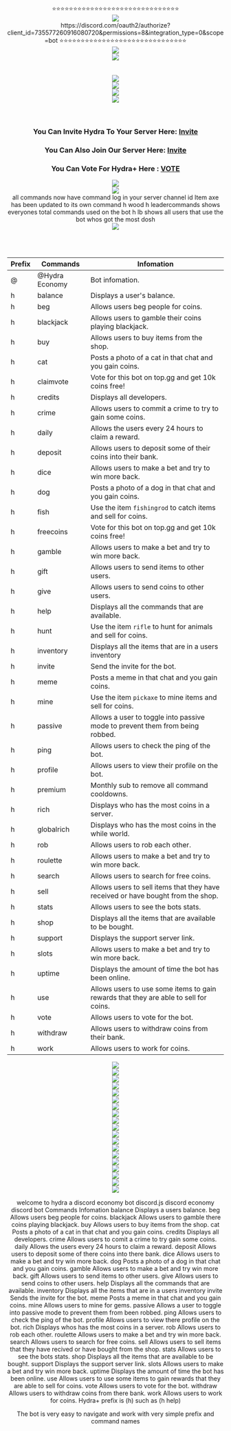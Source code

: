 <div align=center>
⭐⭐⭐⭐⭐⭐⭐⭐⭐⭐⭐⭐⭐⭐⭐⭐⭐⭐⭐⭐⭐⭐⭐⭐⭐⭐⭐⭐⭐⭐
<center><a href="https://discord.gg/XqezQaK"><img src="https://i.gyazo.com/7813f2bcfc72b170c395fa3d8803692c.png"/></a></center>
https://discord.com/oauth2/authorize?client_id=735577260916080720&permissions=8&integration_type=0&scope=bot
⭐⭐⭐⭐⭐⭐⭐⭐⭐⭐⭐⭐⭐⭐⭐⭐⭐⭐⭐⭐⭐⭐⭐⭐⭐⭐⭐⭐⭐⭐

<center><a href="https://discord.gg/XqezQaK"><img src="https://i.gyazo.com/ee6b36e0df503d9317f48ef9d858c749.png"/></a></center>
<center><a href="https://discord.gg/XqezQaK"><img src="https://i.gyazo.com/53af72d1930ec859d122edd2f115e376.png"/></a></center>
<br><br>
  <div align=center>
  </a>
<a href="https://top.gg/bot/735577260916080720">
  <img src="https://top.gg/api/widget/735577260916080720.svg"> 
</a>
<div align=center>
<center><a href="https://discord.gg/XqezQaK"><img src="https://top.gg/api/widget/status/735577260916080720.svg?noavatar=true&leftcolor=1A191A&lefttextcolor=00CDCD&righttextcolor=1A191A&rightcolor=1A191A"/></a></center> 
<center><a href="https://discord.gg/XqezQaK"><img src="https://top.gg/api/widget/servers/735577260916080720.svg?noavatar=true&leftcolor=1A191A&lefttextcolor=00CDCD&righttextcolor=1A191A&rightcolor=43b581"/></a></center>
<center><a href="https://top.gg/bot/735577260916080720/vote"><img src="https://top.gg/api/widget/upvotes/735577260916080720.svg?noavatar=true&leftcolor=1A191A&lefttextcolor=00CDCD&righttextcolor=1A191A&rightcolor=43b581"/>
</a></center>
<br><br>

### You Can Invite Hydra To Your Server Here: [Invite](https://discord.com/oauth2/authorize?client_id=735577260916080720&permissions=8&integration_type=0&scope=bot) 
### You Can Also Join Our Server Here: [Invite](https://discord.gg/XqezQaK)
### You Can Vote For Hydra+ Here : [VOTE](https://top.gg/bot/735577260916080720/vote)
<center><a href="https://discord.gg/XqezQaK"><img src="https://i.gyazo.com/6617935dff281f1a4a7cadd948925b29.png"/></a></center>
<center><a href="https://discord.gg/XqezQaK"><img src="https://i.gyazo.com/76a265a5befd948a2685c2ac8cd5e7e0.png"/></a></center>
all commands now have command log in your  server channel id 
Item axe has been updated to its own command h wood
h leadercommands shows everyones total commands used on the bot
h lb shows all users that use the bot whos got the most dosh 
<center><a href="https://discord.gg/XqezQaK"><img src="https://i.gyazo.com/76a265a5befd948a2685c2ac8cd5e7e0.png"/></a></center>

<br><br>

Prefix |Commands | Infomation
------|-----------|------------
@|@Hydra Economy | Bot infomation.
h|balance|	Displays a user's balance.
h|beg	|Allows users beg people for coins.
h|blackjack	|Allows users to gamble their coins playing blackjack.
h|buy	|Allows users to buy items from the shop.
h|cat	|Posts a photo of a cat in that chat and you gain coins.
h|claimvote| Vote for this bot on top.gg and get 10k coins free!
h|credits|	Displays all developers.
h|crime|	Allows users to commit a crime to try to gain some coins.
h|daily	|Allows the users every 24 hours to claim a reward.
h|deposit	|Allows users to deposit some of their coins into their bank.
h|dice|	Allows users to make a bet and try to win more back.
h|dog	| Posts a photo of a dog in that chat and you gain coins.
h|fish|Use the item `fishingrod` to catch items and sell for coins.
h|freecoins|Vote for this bot on top.gg and get 10k coins free!
h|gamble	|Allows users to make a bet and try to win more back.
h|gift|	Allows users to send items to other users.
h|give|	Allows users to send coins to other users.
h|help|	Displays all the commands that are available.
h|hunt| Use the item `rifle` to hunt for animals and sell for coins. 
h|inventory|	Displays all the items that are in a users inventory
h|invite|	Send the invite for the bot.
h|meme	|Posts a meme in that chat and you gain coins.
h|mine|	Use the item `pickaxe` to mine items and sell for coins.
h|passive|	Allows a user to toggle into passive mode to prevent them from being robbed.
h|ping	|Allows users to check the ping of the bot.
h|profile|	Allows users to view their profile on the bot.
h|premium| Monthly sub to remove all command cooldowns.
h|rich	|Displays who has the most coins in a server.
h|globalrich|Displays who has the most coins in the while world.
h|rob	|Allows users to rob each other.
h|roulette	|Allows users to make a bet and try to win more back.
h|search|	Allows users to search for free coins.
h|sell	|Allows users to sell items that they have received or have bought from the shop.
h|stats	|Allows users to see the bots stats.
h|shop	|Displays all the items that are available to be bought.
h|support|	Displays the support server link.
h|slots	|Allows users to make a bet and try to win more back.
h|uptime	|Displays the amount of time the bot has been online.
h|use	|Allows users to use some items to gain rewards that they are able to sell for coins.
h|vote	|Allows users to vote for the bot.
h|withdraw|	Allows users to withdraw coins from their bank.
h|work|	Allows users to work for coins.
<center><a href="https://discord.gg/XqezQaK"><img src="https://i.imgur.com/br05Tr3.png"/></a></center>
<center><a href="https://discord.gg/XqezQaK"><img src="https://i.imgur.com/UFGSUuY.png"/></a></center>
<center><a href="https://discord.gg/XqezQaK"><img src="https://i.imgur.com/QzbqZuB.png"/></a></center>
<center><a href="https://discord.gg/XqezQaK"><img src="https://i.imgur.com/kpz72Pb.png"/></a></center>
<center><a href="https://discord.gg/XqezQaK"><img src="https://i.imgur.com/xbjcQjd.png"/></a></center>
<center><a href="https://discord.gg/XqezQaK"><img src="https://i.imgur.com/8daCmTO.png"/></a></center>
<center><a href="https://discord.gg/XqezQaK"><img src="https://i.imgur.com/LOTWNPN.png"/></a></center>
<center><a href="https://discord.gg/XqezQaK"><img src="https://i.imgur.com/E9hTApX.png"/></a></center>
<center><a href="https://discord.gg/XqezQaK"><img src="https://i.imgur.com/M8UEAri.png"/></a></center>
<center><a href="https://discord.gg/XqezQaK"><img src="https://i.imgur.com/VMVcQtt.png"/></a></center>
<center><a href="https://discord.gg/XqezQaK"><img src="https://i.imgur.com/QhGf7Rq.png"/></a></center>
<center><a href="https://discord.gg/XqezQaK"><img src="https://i.imgur.com/WhRsyDk.png"/></a></center>
<center><a href="https://discord.gg/XqezQaK"><img src="https://i.imgur.com/Kr4gwUc.png"/></a></center>
<center><a href="https://discord.gg/XqezQaK"><img src="https://i.imgur.com/aptNZVU.png"/></a></center>
<center><a href="https://discord.gg/XqezQaK"><img src="https://i.imgur.com/uue9KfM.png"/></a></center>
<center><a href="https://discord.gg/XqezQaK"><img src="https://i.imgur.com/ekiXX4X.png"/></a></center>
<center><a href="https://discord.gg/XqezQaK"><img src="https://i.imgur.com/1aYZiEr.png"/></a></center>
<center><a href="https://discord.gg/XqezQaK"><img src="https://i.imgur.com/1Q23KUn.png"/></a></center>
<center><a href="https://discord.gg/XqezQaK"><img src="https://i.gyazo.com/022b4576b7598503018112bac9c2fd30.png"/></a></center>




























welcome to hydra a discord economy bot 
discord.js
discord
economy 
discord bot 
Commands	Infomation
balance	Displays a users balance.
beg	Allows users beg people for coins.
blackjack	Allows users to gamble there coins playing blackjack.
buy	Allows users to buy items from the shop.
cat	Posts a photo of a cat in that chat and you gain coins.
credits	Displays all developers.
crime	Allows users to comit a crime to try gain some coins.
daily	Allows the users every 24 hours to claim a reward.
deposit	Allows users to deposit some of there coins into there bank.
dice	Allows users to make a bet and try win more back.
dog	Posts a photo of a dog in that chat and you gain coins.
gamble	Allows users to make a bet and try win more back.
gift	Allows users to send items to other users.
give	Allows users to send coins to other users.
help	Displays all the commands that are available.
inventory	Displays all the items that are in a users inventory
invite	Sends the invite for the bot.
meme	Posts a meme in that chat and you gain coins.
mine	Allows users to mine for gems.
passive	Allows a user to toggle into passive mode to prevent them from been robbed.
ping	Allows users to check the ping of the bot.
profile	Allows users to view there profile on the bot.
rich	Displays whos has the most coins in a server.
rob	Allows users to rob each other.
roulette	Allows users to make a bet and try win more back.
search	Allows users to search for free coins.
sell	Allows users to sell items that they have recived or have bought from the shop.
stats	Allows users to see the bots stats.
shop	Displays all the items that are available to be bought.
support	Displays the support server link.
slots	Allows users to make a bet and try win more back.
uptime	Displays the amount of time the bot has been online.
use	Allows users to use some items to gain rewards that they are able to sell for coins.
vote	Allows users to vote for the bot.
withdraw	Allows users to withdraw coins from there bank.
work	Allows users to work for coins.
Hydra+ prefix is (h) such as (h help)

The bot is very easy to navigate and work with very simple prefix and command names
